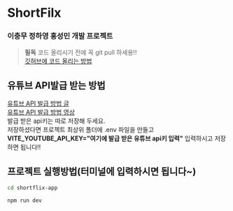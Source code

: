 # ShortFilx
### 이충무 정하영 홍성민 개발 프로젝트

> **필독** 
> 코드 올리시기 전에 꼭 git pull 하세용!!<br>
> [깃허브에 코드 올리는 방법](https://velog.io/@gooriiie/Github-Github%EC%97%90-%EC%BD%94%EB%93%9C-%EC%98%AC%EB%A6%AC%EA%B8%B0)

## 유튜브 API발급 받는 방법
[유튜브 API 발급 방법 글](https://boleesystem.tistory.com/996)<br>
[유튜브 API 발급 방법 영상](https://www.youtube.com/watch?v=NeUKmy7he5g)<br>
발급 받은 api키는 따로 저장해 두세요. <br>저장하셨다면 프로젝트 최상위 폴더에 .env 파일을 만들고 **VITE_YOUTUBE_API_KEY="여기에 발급 받은 유튜브 api키 입력"** 입력하시고 저장하면 됩니다!!



## 프로젝트 실행방법(터미널에 입력하시면 됩니다~)
```bash
cd shortflix-app
```
```bash
npm run dev
```
